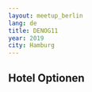 ```yaml
---
layout: meetup_berlin
lang: de
title: DENOG11
year: 2019
city: Hamburg
---
```




## Hotel Optionen
